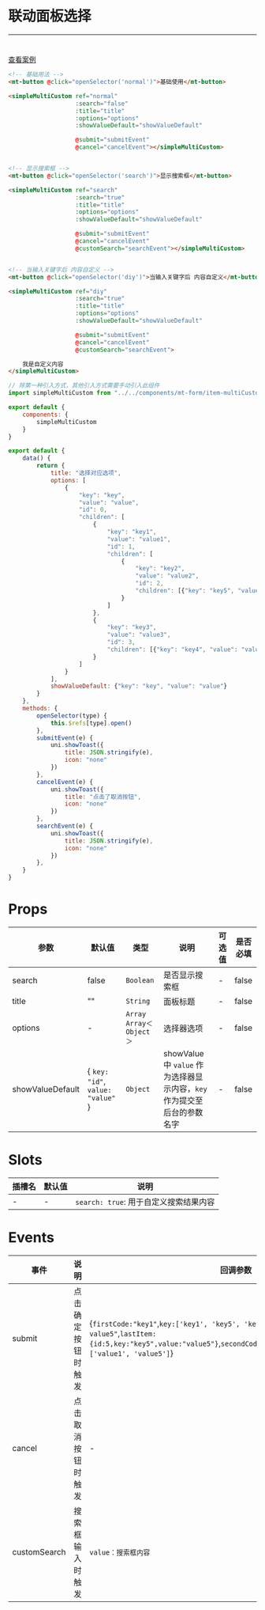 # 联动面板选择

***

#

[查看案例](https://static-363fc8f1-c547-4a87-8d04-6d5ba4035deb.bspapp.com/#/pages/popup/simpleMultiCustom)

```html
<!-- 基础用法 -->
<mt-button @click="openSelector('normal')">基础使用</mt-button>

<simpleMultiCustom ref="normal"
                   :search="false"
                   :title="title"
                   :options="options"
                   :showValueDefault="showValueDefault"

                   @submit="submitEvent"
                   @cancel="cancelEvent"></simpleMultiCustom>


<!-- 显示搜索框 -->
<mt-button @click="openSelector('search')">显示搜索框</mt-button>

<simpleMultiCustom ref="search"
                   :search="true"
                   :title="title"
                   :options="options"
                   :showValueDefault="showValueDefault"

                   @submit="submitEvent"
                   @cancel="cancelEvent"
                   @customSearch="searchEvent"></simpleMultiCustom>


<!-- 当输入关键字后 内容自定义 -->
<mt-button @click="openSelector('diy')">当输入关键字后 内容自定义</mt-button>

<simpleMultiCustom ref="diy"
                   :search="true"
                   :title="title"
                   :options="options"
                   :showValueDefault="showValueDefault"

                   @submit="submitEvent"
                   @cancel="cancelEvent"
                   @customSearch="searchEvent">

    我是自定义内容
</simpleMultiCustom>
```

```javascript
// 除第一种引入方式，其他引入方式需要手动引入此组件
import simpleMultiCustom from "../../components/mt-form/item-multiCustom/simple-multi-custom.vue";

export default {
    components: {
        simpleMultiCustom
    }
}
```

```javascript
export default {
    data() {
        return {
            title: "选择对应选项",
            options: [
                {
                    "key": "key",
                    "value": "value",
                    "id": 0,
                    "children": [
                        {
                            "key": "key1",
                            "value": "value1",
                            "id": 1,
                            "children": [
                                {
                                    "key": "key2",
                                    "value": "value2",
                                    "id": 2,
                                    "children": [{"key": "key5", "value": "value5", "id": 5}]
                                }
                            ]
                        },
                        {
                            "key": "key3",
                            "value": "value3",
                            "id": 3,
                            "children": [{"key": "key4", "value": "value4", "id": 2}]
                        }
                    ]
                }
            ],
            showValueDefault: {"key": "key", "value": "value"}
        }
    },
    methods: {
        openSelector(type) {
            this.$refs[type].open()
        },
        submitEvent(e) {
            uni.showToast({
                title: JSON.stringify(e),
                icon: "none"
            })
        },
        cancelEvent(e) {
            uni.showToast({
                title: "点击了取消按钮",
                icon: "none"
            })
        },
        searchEvent(e) {
            uni.showToast({
                title: JSON.stringify(e),
                icon: "none"
            })
        },
    }
}
```

# Props

| 参数               | 默认值 | 类型                      | 说明                                               | 可选值                     | 是否必填 |
|------------------| ------ |-------------------------|--------------------------------------------------|-------------------------| -------- |
| search           | false                                         | `Boolean`               | 是否显示搜索框                                          | -                                             | false    |
| title            | ""                                         | `String`                | 面板标题                                             | -                                             | false    |
| options          | -                                             | `Array` `Array＜Object＞` | 选择器选项                                            | -                                             | false    |
| showValueDefault | { `key: "id"`, `value: "value"` } | `Object`                | showValue 中 `value` 作为选择器显示内容，`key` 作为提交至后台的参数名字 | -                                             | false    |

# Slots

| 插槽名 | 默认值 | 说明                          |
|-----| ------ |-----------------------------|
| -   | -      | `search: true`: 用于自定义搜索结果内容 |

# Events

| 事件       | 说明        | 回调参数 |
| ---------- |-----------|------|
| submit   | 点击确定按钮时触发 | {`firstCode:"key1"`,`key:['key1', 'key5', 'key5']`,`label:"value1-value5"`,`lastItem:{id:5,key:"key5",value:"value5"}`,`secondCode:"key5"`,`thirdCode:"key5"`,`value:['value1', 'value5']`}   |
| cancel   | 点击取消按钮时触发 | -    |
| customSearch | 搜索框输入时触发     | `value：搜索框内容` |
